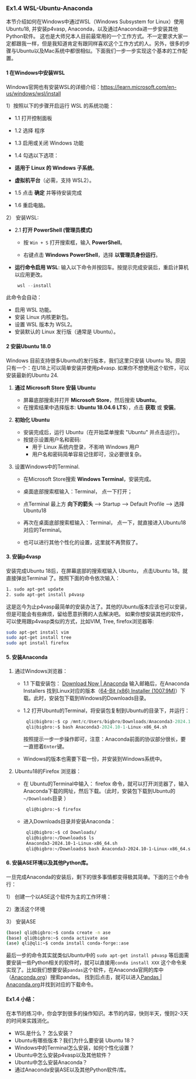 ### Ex1.4 WSL-Ubuntu-Anaconda



本节介绍如何在Windows中通过WSL（Windows Subsystem for Linux）使用Ubuntu18, 并安装p4vasp, Anaconda，以及通过Anaconda进一步安装其他Python软件。 这也是大师兄本人目前最常用的一个工作方式。不一定要求大家一定都跟我一样，但是我知道肯定有跟同样喜欢这个工作方式的人。另外，很多的步骤与Ubuntu以及Mac系统中都很相似。下面我们一步一步实现这个基本的工作配置。

#### 1  在Windows中安装WSL

Windows官网也有安装WSL的详细介绍：https://learn.microsoft.com/en-us/windows/wsl/install 

1）按照以下的步骤开启运行 WSL 的系统功能：

* 1.1 打开控制面板

*  1.2 选择 程序 

*  1.3 启用或关闭 Windows 功能 

*  1.4 勾选以下选项：

  - **适用于 Linux 的 Windows 子系统**。

  - **虚拟机平台**（必需，支持 WSL2）。

* 1.5 点击 **确定** 并等待安装完成 

* 1.6 重启电脑。

2） 安装WSL: 

* 2.1 **打开 PowerShell (管理员模式)**

  - 按 `Win + S` 打开搜索框，输入 **PowerShell**。

  - 右键点击 **Windows PowerShell**，选择 **以管理员身份运行**。

* **运行命令启用 WSL**: 输入以下命令并按回车。按提示完成安装后，重启计算机以应用更改。

   ```powershell
    wsl --install
    ```

此命令会自动：

- 启用 WSL 功能。
- 安装 Linux 内核更新包。
- 设置 WSL 版本为 WSL2。
- 安装默认的 Linux 发行版（通常是 Ubuntu）。


#### 2 安装Ubuntu 18.0 

Windows 目前支持很多Ubuntu的发行版本，我们这里只安装 Ubuntu 18。原因只有一个：在U18上可以简单安装并使用p4vasp. 如果你不想使用这个软件，可以安装最新的Ubuntu 24. 

1. **通过 Microsoft Store 安装 Ubuntu**

   - 屏幕底部搜索并打开 **Microsoft Store**，然后搜索 **Ubuntu**。
   - 在搜索结果中选择版本:  **Ubuntu 18.04.6 LTS**），点击 **获取** 或 **安装**。

2. **初始化 Ubuntu**

   - 安装完成后，运行 Ubuntu（在开始菜单搜索 "Ubuntu" 并点击运行）。
   - 按提示设置用户名和密码:
     - 用于 Linux 系统内登录，不影响 Windows 用户
     - 用户名和密码简单容易记住即可，没必要很复杂。

3. 设置Windows中的Terminal. 

   * 在Microsoft Store搜索 **Windows Terminal**，安装完成。

   * 桌面底部搜索框输入：Terminal， 点一下打开；

   * 点Terminal 最上方 **向下的箭头** --> Startup --> Default Profile --> 选择Ubuntu18
   * 再次在桌面底部搜索框输入：Terminal， 点一下，就直接进入Ubuntu18对应的Terminal。
   * 也可以进行其他个性化的设置，这里就不再赘叙了。

#### 3. 安装p4vasp  

安装完成Ubuntu 18后，在屏幕底部的搜索框输入 Ubuntu， 点击Ubuntu 18。就直接弹出Terminal 了。按照下面的命令依次输入：

```bash
1. sudo apt-get update
2. sudo apt-get install p4vasp  
```

这是迄今为止p4vasp最简单的安装办法了。其他的Ubuntu版本应该也可以安装，但是可能会有些麻烦，留给愿意折腾的人去解决吧。 如果你想安装其他的软件，可以使用跟p4vasp类似的方式，比如VIM, Tree, firefox浏览器等:

```bash
sudo apt-get install vim
sudo apt-get install tree
sudo apt install firefox
```


#### 5. 安装Anaconda 

1. 通过Windows浏览器： 

   * 1.1 下载安装包： [Download Now | Anaconda](https://www.anaconda.com/download/success) 输入邮箱后，在Anaconda Installers 找到Linux对应的版本（[64-Bit (x86) Installer (1007.9M)](https://repo.anaconda.com/archive/Anaconda3-2024.10-1-Linux-x86_64.sh)）下载。此时，安装包下载到Windows的Downloads目录。

   * 1.2 打开Ubuntu的Terminal，将安装包复制到Ubuntu的目录下，并运行：

      ```python
       qli@bigbro:~$ cp /mnt/c/Users/bigbro/Downloads/Anaconda3-2024.10-1-Linux-x86_64.sh .
       qli@bigbro:~$ bash Anaconda3-2024.10-1-Linux-x86_64.sh  
       ```

       按照提示一步一步操作即可，注意：Anaconda前面的协议部分很长，要一直摁着`Enter`键。

   * Windows的版本也需要下载一份，并安装到Windows系统中。

2. Ubuntu18的Firefox 浏览器： 

   * 在 Ubuntu的Terminal中输入： firefox 命令，就可以打开浏览器了，输入Anaconda下载的网址，然后下载。（此时，安装包下载到Ubuntu的`~/Downloads`目录 ）

      ```bash
       qli@bigbro:~$ firefox
       ```

       

   * 进入Downloads目录并安装Anaconda：

      ```bash
       qli@bigbro:~$ cd Downloads/
       qli@bigbro:~/Downloads$ ls
       Anaconda3-2024.10-1-Linux-x86_64.sh
       qli@bigbro:~/Downloads$ bash Anaconda3-2024.10-1-Linux-x86_64.sh
       ```



#### 6. 安装ASE环境以及其他Python库。

一旦完成Anaconda的安装后，剩下的很多事情都变得极其简单。下面的三个命令行：

1） 创建一个以ASE这个软件为主的工作环境：

2）激活这个环境

3） 安装ASE

```bash
(base) qli@bigbro:~$ conda create -n ase 
(base) qli@bigbro:~$ conda activate ase
(ase) qli@qli:~$ conda install conda-forge::ase
```

最后一步的命令其实就类似Ubuntu中的 `sudo apt-get install p4vasp` 等后面需要安装一些Python相关的软件时，就可以直接用`conda install XXX` 这个命令来实现了。比如我们想要安装`pandas`这个软件，在Anaconda官网的库中（[Anaconda.org](https://anaconda.org/)）搜索pandas。 找到后点击，就可以进入[Pandas | Anaconda.org](https://anaconda.org/anaconda/pandas)并找到对应的下载命令。



#### Ex1.4 小结：

在本节的练习中，你会学到很多的操作知识。本节的内容，快则半天，慢则2-3天的时间来实践消化。

* WSL是什么？ 怎么安装？
* Ubuntu有哪些版本？我们为什么要安装 Ubuntu 18？
* Windows中的Terminal怎么安装，如何个性化设置？
* Ubuntu中怎么安装p4vasp以及其他软件？
* Ubuntu中怎么安装Anaconda？
* 通过Anaconda安装ASE以及其他Python软件/库。
